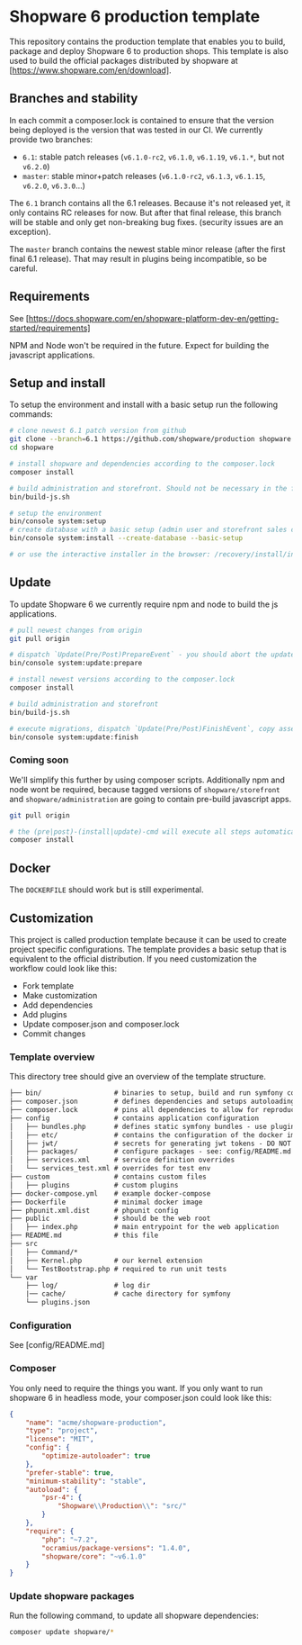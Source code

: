 # Shopware 6 production template

This repository contains the production template that enables you to build,
package and deploy Shopware 6 to production shops. This template is also used
to build the official packages distributed by shopware at [https://www.shopware.com/en/download].

## Branches and stability

In each commit a composer.lock is contained to ensure that the version being
deployed is the version that was tested in our CI. We currently provide two
branches:
- `6.1`: stable patch releases (`v6.1.0-rc2`, `v6.1.0`, `v6.1.19`, `v6.1.*`, but not `v6.2.0`)
- `master`: stable minor+patch releases (`v6.1.0-rc2`, `v6.1.3`, `v6.1.15`, `v6.2.0`, `v6.3.0`...)

The `6.1` branch contains all the 6.1 releases. Because it's not released yet,
it only contains RC releases for now. But after that final release, this branch will
be stable and only get non-breaking bug fixes. (security issues are an exception).

The `master` branch contains the newest stable minor release (after the first final 6.1 release).
That may result in plugins being incompatible, so be careful.

## Requirements

See [https://docs.shopware.com/en/shopware-platform-dev-en/getting-started/requirements]

NPM and Node won't be required in the future. Expect for building the 
javascript applications.

## Setup and install

To setup the environment and install with a basic setup run the following commands:

```bash
# clone newest 6.1 patch version from github 
git clone --branch=6.1 https://github.com/shopware/production shopware
cd shopware

# install shopware and dependencies according to the composer.lock 
composer install

# build administration and storefront. Should not be necessary in the future 
bin/build-js.sh

# setup the environment
bin/console system:setup
# create database with a basic setup (admin user and storefront sales channel)
bin/console system:install --create-database --basic-setup

# or use the interactive installer in the browser: /recovery/install/index.php
```

## Update

To update Shopware 6 we currently require npm and node to build the js applications.

```bash
# pull newest changes from origin
git pull origin

# dispatch `Update(Pre/Post)PrepareEvent` - you should abort the update if this command returns a non-zero return code 
bin/console system:update:prepare

# install newest versions according to the composer.lock
composer install

# build administration and storefront 
bin/build-js.sh

# execute migrations, dispatch `Update(Pre/Post)FinishEvent`, copy assets 
bin/console system:update:finish
```

### Coming soon

We'll simplify this further by using composer scripts. Additionally npm and node 
wont be required, because tagged versions of `shopware/storefront` and
`shopware/administration` are going to contain pre-build javascript apps. 

```bash
git pull origin

# the (pre|post)-(install|update)-cmd will execute all steps automatically
composer install
```

## Docker

The `DOCKERFILE` should work but is still experimental.


## Customization

This project is called production template because it can be used to 
create project specific configurations. The template provides a basic setup
that is equivalent to the official distribution. If you need customization
the workflow could look like this:
* Fork template
* Make customization
* Add dependencies
* Add plugins
* Update composer.json and composer.lock
* Commit changes

### Template overview

This directory tree should give an overview of the template structure.

```txt
├── bin/                  # binaries to setup, build and run symfony console commands 
├── composer.json         # defines dependencies and setups autoloading
├── composer.lock         # pins all dependencies to allow for reproducible installs
├── config                # contains application configuration
│   ├── bundles.php       # defines static symfony bundles - use plugins for dynamic bundles
│   ├── etc/              # contains the configuration of the docker image
│   ├── jwt/              # secrets for generating jwt tokens - DO NOT COMMIT these secrets
│   ├── packages/         # configure packages - see: config/README.md
│   ├── services.xml      # service definition overrides
│   └── services_test.xml # overrides for test env
├── custom                # contains custom files
│   ├── plugins           # custom plugins
├── docker-compose.yml    # example docker-compose
├── Dockerfile            # minimal docker image
├── phpunit.xml.dist      # phpunit config
├── public                # should be the web root
│   ├── index.php         # main entrypoint for the web application
├── README.md             # this file
├── src
│   ├── Command/*
│   ├── Kernel.php        # our kernel extension
│   └── TestBootstrap.php # required to run unit tests
└── var
    ├── log/              # log dir
    |── cache/            # cache directory for symfony
    └── plugins.json
```

### Configuration

See [config/README.md]

### Composer

You only need to require the things you want. If you only want to run shopware 6 in headless mode, your composer.json could look like this:

```json
{
    "name": "acme/shopware-production",
    "type": "project",
    "license": "MIT",
    "config": {
        "optimize-autoloader": true
    },
    "prefer-stable": true,
    "minimum-stability": "stable",
    "autoload": {
        "psr-4": {
            "Shopware\\Production\\": "src/"
        }
    },
    "require": {
        "php": "~7.2",
        "ocramius/package-versions": "1.4.0",
        "shopware/core": "~v6.1.0"
    }
}
```

### Update shopware packages

Run the following command, to update all shopware dependencies:
```bash
composer update shopware/*
```

